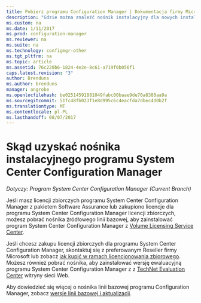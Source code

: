 ```yaml
---
title: Pobierz programu Configuration Manager | Dokumentacja firmy Microsoft
description: "Gdzie można znaleźć nośnik instalacyjny dla nowych instalacji programu System Center Configuration Manager."
ms.custom: na
ms.date: 1/11/2017
ms.prod: configuration-manager
ms.reviewer: na
ms.suite: na
ms.technology: configmgr-other
ms.tgt_pltfrm: na
ms.topic: article
ms.assetid: 76c220b6-1824-4e2e-8c61-a719f0b056f1
caps.latest.revision: "3"
author: Brenduns
ms.author: brenduns
manager: angrobe
ms.openlocfilehash: be02514591881049fabc00baae9de70a8380aa9a
ms.sourcegitcommit: 51fc48fb023f1e8d995c6c4eacfda7dbec4d0b2f
ms.translationtype: MT
ms.contentlocale: pl-PL
ms.lasthandoff: 08/07/2017
---
```

# <a name="where-to-get-installation-media-for-system-center-configuration-manager"></a>Skąd uzyskać nośnika instalacyjnego programu System Center Configuration Manager

*Dotyczy: Program System Center Configuration Manager (Current Branch)*

Jeśli masz licencji zbiorczych programu System Center Configuration Manager z pakietem Software Assurance lub zakupiono licencje dla programu System Center Configuration Manager licencji zbiorczych, możesz pobrać nośnika źródłowego linii bazowej, aby zainstalować program System Center Configuration Manager z [Volume Licensing Service Center](https://www.microsoft.com/Licensing/servicecenter/default.aspx).   

Jeśli chcesz zakupu licencji zbiorczych dla programu System Center Configuration Manager, skontaktuj się z preferowanym Reseller firmy Microsoft lub zobacz [jak kupić w ramach licencjonowania zbiorowego]( https://www.microsoft.com/Licensing/how-to-buy/how-to-buy.aspx). Możesz również pobrać nośnika, aby zainstalować wersję ewaluacyjną programu System Center Configuration Manager z z [TechNet Evaluation Center]( https://www.microsoft.com/en-us/evalcenter/evaluate-system-center-configuration-manager-and-endpoint-protection) witryny sieci Web.

Aby dowiedzieć się więcej o nośnika linii bazowej programu Configuration Manager, zobacz [wersje linii bazowej i aktualizacji](/sccm/core/servers/manage/updates#a-namebkmkbaselinesa-baseline-and-update-versions).
